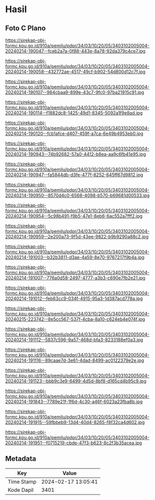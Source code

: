 # Hasil

## Foto C Plano

https://sirekap-obj-formc.kpu.go.id/910a/pemilu/pdpr/34/03/10/20/05/3403102005004-20240214-190047--fceb2a7a-0f88-443e-8a78-92da379c4ce7.jpg

https://sirekap-obj-formc.kpu.go.id/910a/pemilu/pdpr/34/03/10/20/05/3403102005004-20240214-190058--432772ae-4517-49cf-b902-54d800d12c7f.jpg

https://sirekap-obj-formc.kpu.go.id/910a/pemilu/pdpr/34/03/10/20/05/3403102005004-20240214-190107--984cbaa9-899e-43c7-9fc0-97ba21915c91.jpg

https://sirekap-obj-formc.kpu.go.id/910a/pemilu/pdpr/34/03/10/20/05/3403102005004-20240214-190114--f1882dc8-1425-49d1-8345-5092a1f9e8ad.jpg

https://sirekap-obj-formc.kpu.go.id/910a/pemilu/pdpr/34/03/10/20/05/3403102005004-20240214-190120--fcb1afce-d407-459f-a7ca-6e49b4953eb0.jpg

https://sirekap-obj-formc.kpu.go.id/910a/pemilu/pdpr/34/03/10/20/05/3403102005004-20240214-190943--74b92682-57a0-4412-b8ea-aa9c6fb41e95.jpg

https://sirekap-obj-formc.kpu.go.id/910a/pemilu/pdpr/34/03/10/20/05/3403102005004-20240214-190947--fa5844db-d3fe-477f-8252-645ff67d9812.jpg

https://sirekap-obj-formc.kpu.go.id/910a/pemilu/pdpr/34/03/10/20/05/3403102005004-20240214-190950--8570d4c0-6568-4098-b570-b69681d00533.jpg

https://sirekap-obj-formc.kpu.go.id/910a/pemilu/pdpr/34/03/10/20/05/3403102005004-20240214-190954--5c98b491-f9b5-47e1-8eb6-6ac552a7fff2.jpg

https://sirekap-obj-formc.kpu.go.id/910a/pemilu/pdpr/34/03/10/20/05/3403102005004-20240214-190959--2e200a73-9f5d-43ee-9822-b9b9290a88c2.jpg

https://sirekap-obj-formc.kpu.go.id/910a/pemilu/pdpr/34/03/10/20/05/3403102005004-20240214-191003--b32b3811-d3ae-4a59-8e70-9767217f9b4a.jpg

https://sirekap-obj-formc.kpu.go.id/910a/pemilu/pdpr/34/03/10/20/05/3403102005004-20240214-191007--776a0d58-2497-4777-a3b3-c690e7fb2e21.jpg

https://sirekap-obj-formc.kpu.go.id/910a/pemilu/pdpr/34/03/10/20/05/3403102005004-20240214-191012--feb63cc9-034f-4915-95a3-1d387acd778a.jpg

https://sirekap-obj-formc.kpu.go.id/910a/pemilu/pdpr/34/03/10/20/05/3403102005004-20240215-223742--8e5cc567-537f-4cba-8a10-c624eb4e074f.jpg

https://sirekap-obj-formc.kpu.go.id/910a/pemilu/pdpr/34/03/10/20/05/3403102005004-20240214-191112--5837c596-9a57-468d-bfa3-8233188ef0a3.jpg

https://sirekap-obj-formc.kpu.go.id/910a/pemilu/pdpr/34/03/10/20/05/3403102005004-20240214-191116--89caae7d-3e61-4dad-8499-ac0122379e2e.jpg

https://sirekap-obj-formc.kpu.go.id/910a/pemilu/pdpr/34/03/10/20/05/3403102005004-20240214-191123--bbb9c3e9-6499-4d5d-8bf8-d165cd4b95c9.jpg

https://sirekap-obj-formc.kpu.go.id/910a/pemilu/pdpr/34/03/10/20/05/3403102005004-20240214-191843--7789e21f-1f6d-4c30-a46f-6023a23fba8b.jpg

https://sirekap-obj-formc.kpu.go.id/910a/pemilu/pdpr/34/03/10/20/05/3403102005004-20240214-191915--59fbbeb9-13d4-40d4-8265-f8f32ca4d602.jpg

https://sirekap-obj-formc.kpu.go.id/910a/pemilu/pdpr/34/03/10/20/05/3403102005004-20240214-191951--f0715219-cbde-47f3-b623-8c2f3b35acea.jpg


## Metadata

| Key        | Value               |
| ---------- | ------------------- |
| Time Stamp | 2024-02-17 13:05:41 |
| Kode Dapil | 3401                |



